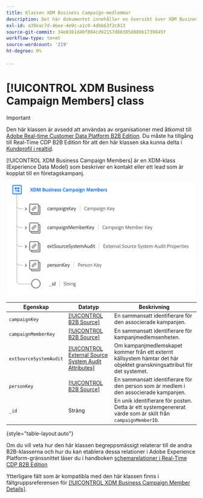 ```yaml
---
title: Klassen XDM Business Campaign-medlemmar
description: Det här dokumentet innehåller en översikt över XDM Business Campaign-medlemsklassen i Experience Data Model (XDM).
exl-id: a39eac7d-46ee-4e9c-a1c0-4dbb63f2c813
source-git-commit: 34e0381d40f884cd92157d08385d889b1739845f
workflow-type: tm+mt
source-wordcount: '219'
ht-degree: 0%

---
```


# [!UICONTROL XDM Business Campaign Members] class

>[!IMPORTANT]
>
>Den här klassen är avsedd att användas av organisationer med åtkomst till [Adobe Real-time Customer Data Platform B2B Edition](../../../rtcdp/b2b-overview.md). Du måste ha tillgång till Real-Time CDP B2B Edition för att den här klassen ska kunna delta i [Kundprofil i realtid](../../../profile/home.md).

[!UICONTROL XDM Business Campaign Members] är en XDM-klass (Experience Data Model) som beskriver en kontakt eller ett lead som är kopplat till en företagskampanj.

![Strukturen för XDM Business Campaign-klassen som den visas i användargränssnittet](../../images/classes/b2b/business-campaign-members.png)

| Egenskap | Datatyp | Beskrivning |
| --- | --- | --- |
| `campaignKey` | [[!UICONTROL B2B Source]](../../data-types/b2b-source.md) | En sammansatt identifierare för den associerade kampanjen. |
| `campaignMemberKey` | [[!UICONTROL B2B Source]](../../data-types/b2b-source.md) | En sammansatt identifierare för kampanjmedlemsenheten. |
| `extSourceSystemAudit` | [[!UICONTROL External Source System Audit Attributes]](../../data-types/external-source-system-audit-attributes.md) | Om kampanjmedlemskapet kommer från ett externt källsystem hämtar det här objektet granskningsattribut för det systemet. |
| `personKey` | [[!UICONTROL B2B Source]](../../data-types/b2b-source.md) | En sammansatt identifierare för den person som är medlem i den associerade kampanjen. |
| `_id` | Sträng | En unik identifierare för posten. Detta är ett systemgenererat värde som är skilt från `campaignMemberID`. |

{style="table-layout:auto"}

Om du vill veta hur den här klassen begreppsmässigt relaterar till de andra B2B-klasserna och hur du kan etablera dessa relationer i Adobe Experience Platform-gränssnittet läser du i handboken [schemarelationer i Real-Time CDP B2B Edition](../../tutorials/relationship-b2b.md)

Ytterligare fält som är kompatibla med den här klassen finns i fältgruppsreferensen för [[!UICONTROL XDM Business Campaign Member Details]](../../field-groups/b2b-campaign-members/details.md).
